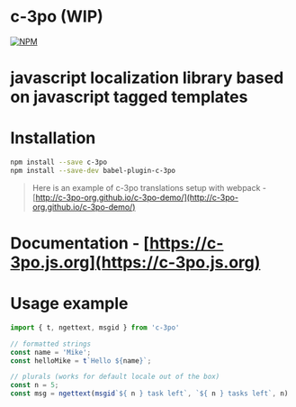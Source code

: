 # c-3po (WIP)
[![NPM](https://nodei.co/npm/c-3po.png?downloads=true)](https://nodei.co/npm/c-3po/)

# javascript localization library based on javascript tagged templates

# Installation

```bash
npm install --save c-3po
npm install --save-dev babel-plugin-c-3po
```

> Here is an example of c-3po translations setup with webpack - [http://c-3po-org.github.io/c-3po-demo/](http://c-3po-org.github.io/c-3po-demo/)

# Documentation - [https://c-3po.js.org](https://c-3po.js.org)

# Usage example
```js
import { t, ngettext, msgid } from 'c-3po'

// formatted strings
const name = 'Mike';
const helloMike = t`Hello ${name}`;

// plurals (works for default locale out of the box)
const n = 5;
const msg = ngettext(msgid`${ n } task left`, `${ n } tasks left`, n)
```
